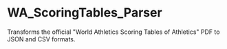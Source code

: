 # WA_ScoringTables_Parser
Transforms the official "World Athletics Scoring Tables of Athletics" PDF to JSON and CSV formats.
